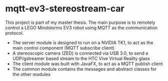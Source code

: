 # mqtt-ev3-stereostream-car

This project is part of my master thesis. The main purpose is to remotely control a LEGO Mindstorms EV3 robot using MQTT as the communication protocol. 
* The server module is designed to run on a NVIDIA TK1, to act as the main control component (MQTT subscribe client)
* A stereoscopic camera (ZED) is connected via USB 3.0, to send a UDP/gstreamer based stream to the HTC Vive Virtual Reality glass
* The client module was built with JavaFX, to act as a MQTT publish client
* The common module contains the messages and abstract classes for the other modules